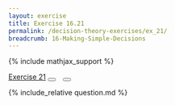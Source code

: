 ```yaml
---
layout: exercise
title: Exercise 16.21
permalink: /decision-theory-exercises/ex_21/
breadcrumb: 16-Making-Simple-Decisions
---
```


{% include mathjax_support %}

<div class="card">
<div class="card-header p-2">
<a href='#' class="p-2">Exercise 21</a>
<button type="button" class="btn btn-dark float-right" title="Solve this Exercise" onclick="solve('ex16.21');" href="#"><i id="ex16.21" class="fas fa-pen" style="color:white"></i></button>
<a class="edit_question" href="#"><button type="button" class="btn btn-dark float-right" title="Edit this Question"  style="margin-left:10px; margin-right:10px;" onclick="edit('ex16.21');" href="#"><i id="ex16.21" class="far fa-edit" style="color:white"></i></button></a>
</div>
<div class="card-body">
<p class="card-text">{% include_relative question.md %}</p>
</div>
</div>
<br>
